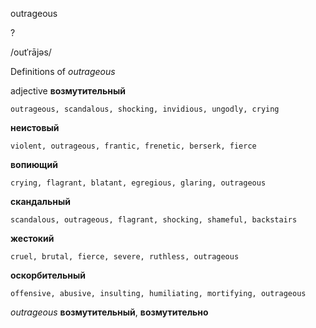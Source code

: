 outrageous

?

/outˈrājəs/

Definitions of _outrageous_

adjective
**возмутительный**

    outrageous, scandalous, shocking, invidious, ungodly, crying
**неистовый**

    violent, outrageous, frantic, frenetic, berserk, fierce
**вопиющий**

    crying, flagrant, blatant, egregious, glaring, outrageous
**скандальный**

    scandalous, outrageous, flagrant, shocking, shameful, backstairs
**жестокий**

    cruel, brutal, fierce, severe, ruthless, outrageous
**оскорбительный**

    offensive, abusive, insulting, humiliating, mortifying, outrageous

_outrageous_
**возмутительный**, **возмутительно**